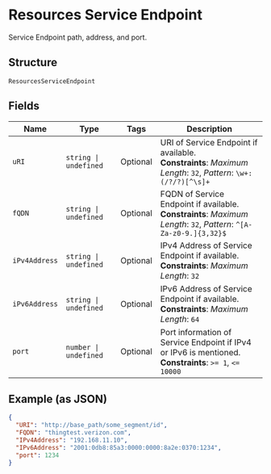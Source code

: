 
# Resources Service Endpoint

Service Endpoint path, address, and port.

## Structure

`ResourcesServiceEndpoint`

## Fields

| Name | Type | Tags | Description |
|  --- | --- | --- | --- |
| `uRI` | `string \| undefined` | Optional | URI of Service Endpoint if available.<br>**Constraints**: *Maximum Length*: `32`, *Pattern*: `\w+:(/?/?)[^\s]+` |
| `fQDN` | `string \| undefined` | Optional | FQDN of Service Endpoint if available.<br>**Constraints**: *Maximum Length*: `32`, *Pattern*: `^[A-Za-z0-9.]{3,32}$` |
| `iPv4Address` | `string \| undefined` | Optional | IPv4 Address of Service Endpoint if available.<br>**Constraints**: *Maximum Length*: `32` |
| `iPv6Address` | `string \| undefined` | Optional | IPv6 Address of Service Endpoint if available.<br>**Constraints**: *Maximum Length*: `64` |
| `port` | `number \| undefined` | Optional | Port information of Service Endpoint if IPv4 or IPv6 is mentioned.<br>**Constraints**: `>= 1`, `<= 10000` |

## Example (as JSON)

```json
{
  "URI": "http://base_path/some_segment/id",
  "FQDN": "thingtest.verizon.com",
  "IPv4Address": "192.168.11.10",
  "IPv6Address": "2001:0db8:85a3:0000:0000:8a2e:0370:1234",
  "port": 1234
}
```

